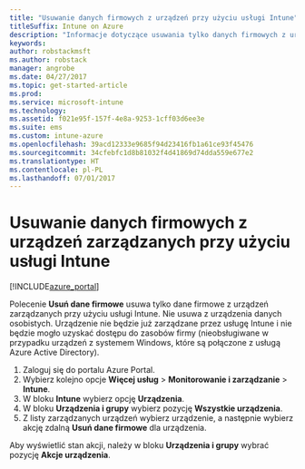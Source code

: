 ```yaml
---
title: "Usuwanie danych firmowych z urządzeń przy użyciu usługi Intune"
titleSuffix: Intune on Azure
description: "Informacje dotyczące usuwania tylko danych firmowych z urządzeń zarządzanych przy użyciu usługi Intune."
keywords: 
author: robstackmsft
ms.author: robstack
manager: angrobe
ms.date: 04/27/2017
ms.topic: get-started-article
ms.prod: 
ms.service: microsoft-intune
ms.technology: 
ms.assetid: f021e95f-157f-4e8a-9253-1cff03d6ee3e
ms.suite: ems
ms.custom: intune-azure
ms.openlocfilehash: 39acd12333e9685f94d23416fb1a61ce93f45476
ms.sourcegitcommit: 34cfebfc1d8b81032f4d41869d74dda559e677e2
ms.translationtype: HT
ms.contentlocale: pl-PL
ms.lasthandoff: 07/01/2017
---
```

# <a name="remove-company-data-from-intune-managed-devices"></a>Usuwanie danych firmowych z urządzeń zarządzanych przy użyciu usługi Intune


[!INCLUDE[azure_portal](./includes/azure_portal.md)]

Polecenie **Usuń dane firmowe** usuwa tylko dane firmowe z urządzeń zarządzanych przy użyciu usługi Intune. Nie usuwa z urządzenia danych osobistych. Urządzenie nie będzie już zarządzane przez usługę Intune i nie będzie mogło uzyskać dostępu do zasobów firmy (nieobsługiwane w przypadku urządzeń z systemem Windows, które są połączone z usługą Azure Active Directory).

1. Zaloguj się do portalu Azure Portal.
2. Wybierz kolejno opcje **Więcej usług** > **Monitorowanie i zarządzanie** > **Intune**.
3. W bloku **Intune** wybierz opcję **Urządzenia**.
4. W bloku **Urządzenia i grupy** wybierz pozycję **Wszystkie urządzenia**.
5. Z listy zarządzanych urządzeń wybierz urządzenie, a następnie wybierz akcję zdalną **Usuń dane firmowe** dla urządzenia.

Aby wyświetlić stan akcji, należy w bloku **Urządzenia i grupy** wybrać pozycję **Akcje urządzenia**.
